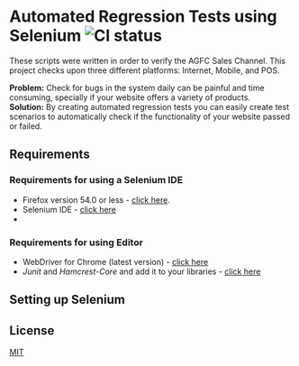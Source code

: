 # Automated Regression Tests using Selenium ![CI status](https://img.shields.io/badge/build-passing-brightgreen.svg)

These scripts were written in order to verify the AGFC Sales Channel. This project checks upon three different platforms: Internet, Mobile, and POS.

**Problem:** Check for bugs in the system daily can be painful and time consuming, specially if your website offers a variety of products.  
**Solution:** By creating automated regression tests you can easily create test scenarios to automatically check if the functionality of your website passed or failed. 


## Requirements

### Requirements for using a Selenium IDE
- Firefox version 54.0 or less - [click here](https://ftp.mozilla.org/pub/firefox/releases/54.0/).
- Selenium IDE - [click here](https://addons.mozilla.org/en-US/firefox/addon/selenium-ide/)
- 
### Requirements for using Editor
- WebDriver for Chrome (latest version) - [click here](https://sites.google.com/a/chromium.org/chromedriver/home)
- *Junit* and *Hamcrest-Core* and add it to your libraries - [click here](https://github.com/junit-team/junit4/wiki/Download-and-Install)  

## Setting up Selenium

## License
[MIT](https://choosealicense.com/licenses/mit/)
